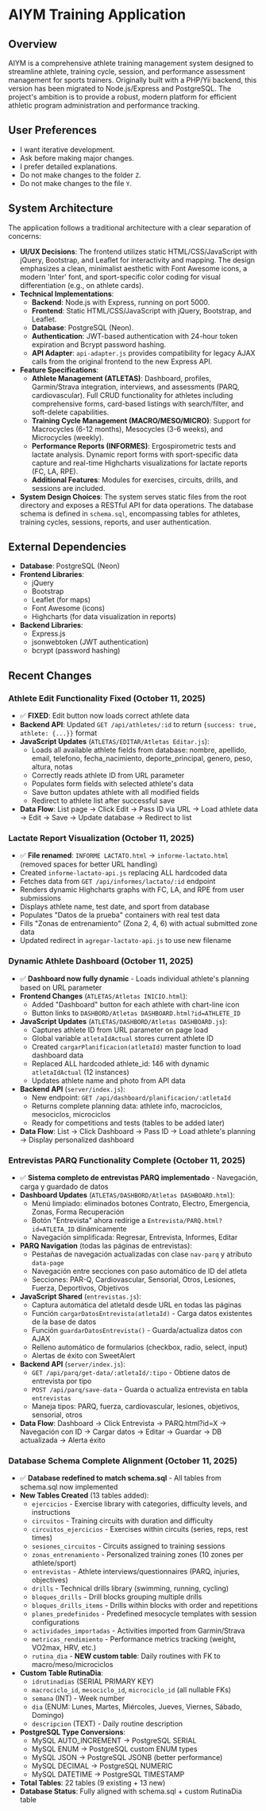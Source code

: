 # AIYM Training Application

## Overview
AIYM is a comprehensive athlete training management system designed to streamline athlete, training cycle, session, and performance assessment management for sports trainers. Originally built with a PHP/Yii backend, this version has been migrated to Node.js/Express and PostgreSQL. The project's ambition is to provide a robust, modern platform for efficient athletic program administration and performance tracking.

## User Preferences
- I want iterative development.
- Ask before making major changes.
- I prefer detailed explanations.
- Do not make changes to the folder `Z`.
- Do not make changes to the file `Y`.

## System Architecture
The application follows a traditional architecture with a clear separation of concerns:
-   **UI/UX Decisions**: The frontend utilizes static HTML/CSS/JavaScript with jQuery, Bootstrap, and Leaflet for interactivity and mapping. The design emphasizes a clean, minimalist aesthetic with Font Awesome icons, a modern 'Inter' font, and sport-specific color coding for visual differentiation (e.g., on athlete cards).
-   **Technical Implementations**:
    -   **Backend**: Node.js with Express, running on port 5000.
    -   **Frontend**: Static HTML/CSS/JavaScript with jQuery, Bootstrap, and Leaflet.
    -   **Database**: PostgreSQL (Neon).
    -   **Authentication**: JWT-based authentication with 24-hour token expiration and Bcrypt password hashing.
    -   **API Adapter**: `api-adapter.js` provides compatibility for legacy AJAX calls from the original frontend to the new Express API.
-   **Feature Specifications**:
    -   **Athlete Management (ATLETAS)**: Dashboard, profiles, Garmin/Strava integration, interviews, and assessments (PARQ, cardiovascular). Full CRUD functionality for athletes including comprehensive forms, card-based listings with search/filter, and soft-delete capabilities.
    -   **Training Cycle Management (MACRO/MESO/MICRO)**: Support for Macrocycles (6-12 months), Mesocycles (3-6 weeks), and Microcycles (weekly).
    -   **Performance Reports (INFORMES)**: Ergospirometric tests and lactate analysis. Dynamic report forms with sport-specific data capture and real-time Highcharts visualizations for lactate reports (FC, LA, RPE).
    -   **Additional Features**: Modules for exercises, circuits, drills, and sessions are included.
-   **System Design Choices**: The system serves static files from the root directory and exposes a RESTful API for data operations. The database schema is defined in `schema.sql`, encompassing tables for athletes, training cycles, sessions, reports, and user authentication.

## External Dependencies
-   **Database**: PostgreSQL (Neon)
-   **Frontend Libraries**:
    -   jQuery
    -   Bootstrap
    -   Leaflet (for maps)
    -   Font Awesome (icons)
    -   Highcharts (for data visualization in reports)
-   **Backend Libraries**:
    -   Express.js
    -   jsonwebtoken (JWT authentication)
    -   bcrypt (password hashing)

## Recent Changes

### Athlete Edit Functionality Fixed (October 11, 2025)
- ✅ **FIXED**: Edit button now loads correct athlete data
- **Backend API**: Updated `GET /api/athletes/:id` to return `{success: true, athlete: {...}}` format
- **JavaScript Updates** (`ATLETAS/EDITAR/Atletas Editar.js`):
  - Loads all available athlete fields from database: nombre, apellido, email, telefono, fecha_nacimiento, deporte_principal, genero, peso, altura, notas
  - Correctly reads athlete ID from URL parameter
  - Populates form fields with selected athlete's data
  - Save button updates athlete with all modified fields
  - Redirect to athlete list after successful save
- **Data Flow**: List page → Click Edit → Pass ID via URL → Load athlete data → Edit → Save → Update database → Redirect to list

### Lactate Report Visualization (October 11, 2025)
- ✅ **File renamed**: `INFORME LACTATO.html` → `informe-lactato.html` (removed spaces for better URL handling)
- Created `informe-lactato-api.js` replacing ALL hardcoded data
- Fetches data from `GET /api/informes/lactato/:id` endpoint
- Renders dynamic Highcharts graphs with FC, LA, and RPE from user submissions
- Displays athlete name, test date, and sport from database
- Populates "Datos de la prueba" containers with real test data
- Fills "Zonas de entrenamiento" (Zona 2, 4, 6) with actual submitted zone data
- Updated redirect in `agregar-lactato-api.js` to use new filename

### Dynamic Athlete Dashboard (October 11, 2025)
- ✅ **Dashboard now fully dynamic** - Loads individual athlete's planning based on URL parameter
- **Frontend Changes** (`ATLETAS/Atletas INICIO.html`):
  - Added "Dashboard" button for each athlete with chart-line icon
  - Button links to `DASHBORD/Atletas DASHBOARD.html?id=ATHLETE_ID`
- **JavaScript Updates** (`ATLETAS/DASHBORD/Atletas DASHBOARD.js`):
  - Captures athlete ID from URL parameter on page load
  - Global variable `atletaIdActual` stores current athlete ID
  - Created `cargarPlanificacion(atletaId)` master function to load dashboard data
  - Replaced ALL hardcoded athlete_id: 146 with dynamic `atletaIdActual` (12 instances)
  - Updates athlete name and photo from API data
- **Backend API** (`server/index.js`):
  - New endpoint: `GET /api/dashboard/planificacion/:atletaId`
  - Returns complete planning data: athlete info, macrociclos, mesociclos, microciclos
  - Ready for competitions and tests (tables to be added later)
- **Data Flow**: List → Click Dashboard → Pass ID → Load athlete's planning → Display personalized dashboard

### Entrevistas PARQ Functionality Complete (October 11, 2025)
- ✅ **Sistema completo de entrevistas PARQ implementado** - Navegación, carga y guardado de datos
- **Dashboard Updates** (`ATLETAS/DASHBORD/Atletas DASHBOARD.html`):
  - Menú limpiado: eliminados botones Contrato, Electro, Emergencia, Zonas, Forma Recuperación
  - Botón "Entrevista" ahora redirige a `Entrevista/PARQ.html?id=ATLETA_ID` dinámicamente
  - Navegación simplificada: Regresar, Entrevista, Informes, Editar
- **PARQ Navigation** (todas las páginas de entrevistas):
  - Pestañas de navegación actualizadas con clase `nav-parq` y atributo `data-page`
  - Navegación entre secciones con paso automático de ID del atleta
  - Secciones: PAR-Q, Cardiovascular, Sensorial, Otros, Lesiones, Fuerza, Deportivos, Objetivos
- **JavaScript Shared** (`entrevistas.js`):
  - Captura automática del atletaId desde URL en todas las páginas
  - Función `cargarDatosEntrevista(atletaId)` - Carga datos existentes de la base de datos
  - Función `guardarDatosEntrevista()` - Guarda/actualiza datos con AJAX
  - Relleno automático de formularios (checkbox, radio, select, input)
  - Alertas de éxito con SweetAlert
- **Backend API** (`server/index.js`):
  - `GET /api/parq/get-data/:atletaId/:tipo` - Obtiene datos de entrevista por tipo
  - `POST /api/parq/save-data` - Guarda o actualiza entrevista en tabla `entrevistas`
  - Maneja tipos: PARQ, fuerza, cardiovascular, lesiones, objetivos, sensorial, otros
- **Data Flow**: Dashboard → Click Entrevista → PARQ.html?id=X → Navegación con ID → Cargar datos → Editar → Guardar → DB actualizada → Alerta éxito

### Database Schema Complete Alignment (October 11, 2025)
- ✅ **Database redefined to match schema.sql** - All tables from schema.sql now implemented
- **New Tables Created** (13 tables added):
  - `ejercicios` - Exercise library with categories, difficulty levels, and instructions
  - `circuitos` - Training circuits with duration and difficulty
  - `circuitos_ejercicios` - Exercises within circuits (series, reps, rest times)
  - `sesiones_circuitos` - Circuits assigned to training sessions
  - `zonas_entrenamiento` - Personalized training zones (10 zones per athlete/sport)
  - `entrevistas` - Athlete interviews/questionnaires (PARQ, injuries, objectives)
  - `drills` - Technical drills library (swimming, running, cycling)
  - `bloques_drills` - Drill blocks grouping multiple drills
  - `bloques_drills_items` - Drills within blocks with order and repetitions
  - `planes_predefinidos` - Predefined mesocycle templates with session configurations
  - `actividades_importadas` - Activities imported from Garmin/Strava
  - `metricas_rendimiento` - Performance metrics tracking (weight, VO2max, HRV, etc.)
  - `rutina_dia` - **NEW custom table**: Daily routines with FK to macro/meso/microciclos
- **Custom Table RutinaDia**:
  - `idrutinadias` (SERIAL PRIMARY KEY)
  - `macrociclo_id`, `mesociclo_id`, `microciclo_id` (all nullable FKs)
  - `semana` (INT) - Week number
  - `dia` (ENUM: Lunes, Martes, Miércoles, Jueves, Viernes, Sábado, Domingo)
  - `descripcion` (TEXT) - Daily routine description
- **PostgreSQL Type Conversions**:
  - MySQL AUTO_INCREMENT → PostgreSQL SERIAL
  - MySQL ENUM → PostgreSQL custom ENUM types
  - MySQL JSON → PostgreSQL JSONB (better performance)
  - MySQL DECIMAL → PostgreSQL NUMERIC
  - MySQL DATETIME → PostgreSQL TIMESTAMP
- **Total Tables**: 22 tables (9 existing + 13 new)
- **Database Status**: Fully aligned with schema.sql + custom RutinaDia table